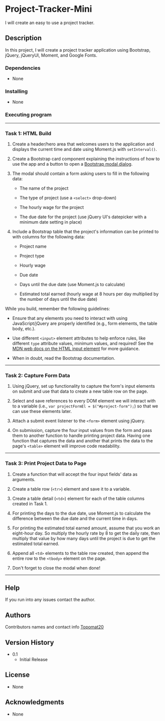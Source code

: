 # Project-Tracker-Mini
I will create an easy to use a project tracker.
## Description
In this project, I will create a project tracker application using Bootstrap, jQuery, jQueryUI, Moment, and Google Fonts.

### Dependencies
* None
### Installing
* None
### Executing program
---
### Task 1: HTML Build

1. Create a header/hero area that welcomes users to the application and displays the current time and date using Moment.js with `setInterval()`.

2. Create a Bootstrap card component explaining the instructions of how to use the app and a button to open a [Bootstrap modal dialog](https://getbootstrap.com/docs/4.5/components/modal/).

3. The modal should contain a form asking users to fill in the following data:

    * The name of the project

    * The type of project (use a `<select>` drop-down)

    * The hourly wage for the project

    * The due date for the project (use jQuery UI's datepicker with a minimum date setting in place)

4. Include a Bootstrap table that the project's information can be printed to with columns for the following data:

    * Project name

    * Project type

    * Hourly wage

    * Due date

    * Days until the due date (use Moment.js to calculate)

    * Estimated total earned (hourly wage at 8 hours per day multiplied by the number of days until the due date)

While you build, remember the following guidelines:

  * Ensure that any elements you need to interact with using JavaScript/jQuery are properly identified (e.g., form elements, the table body, etc.).

  * Use different `<input>` element attributes to help enforce rules, like different `type` attribute values, minimum values, and required! See the [MDN web docs on the HTML input element](https://developer.mozilla.org/en-US/docs/Web/HTML/Element/input) for more guidance.

  * When in doubt, read the Bootstrap documentation.

---

### Task 2: Capture Form Data

1. Using jQuery, set up functionality to capture the form's input elements on submit and use that data to create a new table row on the page.

2. Select and save references to every DOM element we will interact with to a variable (i.e., `var projectFormEl = $("#project-form");`) so that we can use these elements later.

3. Attach a submit event listener to the `<form>` element using jQuery.

4. On submission, capture the four input values from the form and pass them to another function to handle printing project data. Having one function that captures the data and another that prints the data to the page's `<table>` element will improve code readability.

---

### Task 3: Print Project Data to Page

1. Create a function that will accept the four input fields' data as arguments.

2. Create a table row (`<tr>`) element and save it to a variable.

3. Create a table detail (`<td>`) element for each of the table columns created in Task 1.

4. For printing the days to the due date, use Moment.js to calculate the difference between the due date and the current time in days. 

5. For printing the estimated total earned amount, assume that you work an eight-hour day. So multiply the hourly rate by 8 to get the daily rate, then multiply that value by how many days until the project is due to get the estimated total earned. 

6. Append all `<td>` elements to the table row created, then append the entire row to the `<tbody>` element on the page.

7. Don't forget to close the modal when done!

---
## Help
If you run into any issues contact the author.
## Authors
Contributors names and contact info
[Topomat20](https://github.com/Topomat20)
## Version History
* 0.1
    * Initial Release
## License
* None
## Acknowledgments
* None
